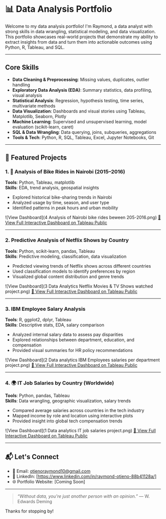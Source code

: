 # 📊 Data Analysis Portfolio

Welcome to my data analysis portfolio! I'm Raymond, a data analyst with strong skills in data wrangling, statistical modeling, and data visualization. This portfolio showcases real-world projects that demonstrate my ability to extract insights from data and turn them into actionable outcomes using Python, R, Tableau, and SQL.

---

## Core Skills

- **Data Cleaning & Preprocessing**: Missing values, duplicates, outlier handling
- **Exploratory Data Analysis (EDA)**: Summary statistics, data profiling, visual analysis
- **Statistical Analysis**: Regression, hypothesis testing, time series, multivariate methods
- **Data Visualization**: Dashboards and visual stories using Tableau, Matplotlib, Seaborn, Plotly
- **Machine Learning**: Supervised and unsupervised learning, model evaluation (scikit-learn, caret)
- **SQL & Data Wrangling**: Data querying, joins, subqueries, aggregations
- **Tools & Tech**: Python, R, SQL, Tableau, Excel, Jupyter Notebooks, Git

---

## 📂 Featured Projects

### 1. 🚴 **Analysis of Bike Rides in Nairobi (2015–2016)**
**Tools**: Python, Tableau, matplotlib  
**Skills**: EDA, trend analysis, geospatial insights  
- Explored historical bike-sharing trends in Nairobi  
- Analyzed usage by time, season, and user type  
- Identified patterns in peak hours and urban mobility

![View Dashboard](4 Analysis of Nairobi bike rides beween 205-2016.png) 
[🔗 View Full Interactive Dashboard on Tableau Public](https://public.tableau.com/app/profile/ray.otieno/viz/NairobiBikeRidesProject/Dashboard1?publish=yes)

---

### 2. **Predictive Analysis of Netflix Shows by Country**
**Tools**: Python, scikit-learn, pandas, Tableau  
**Skills**: Predictive modeling, classification, data visualization  
- Predicted viewing trends of Netflix shows across different countries  
- Used classification models to identify preferences by region  
- Visualized global content distribution and genre trends

![View Dashboard](3 Data Analytics Netflix Movies & TV Shows watched project.png)
[🔗 View Full Interactive Dashboard on Tableau Public](https://public.tableau.com/app/profile/ray.otieno/viz/NetflixDashboard_17528676873730/Netflix?publish=yes)

---

### 3. **IBM Employee Salary Analysis**
**Tools**: R, ggplot2, dplyr, Tableau  
**Skills**: Descriptive stats, EDA, salary comparison  
- Analyzed internal salary data to assess pay disparities  
- Explored relationships between department, education, and compensation  
- Provided visual summaries for HR policy recommendations

![View Dashboard](2 Data analytics IBM Employees salaries per department project.png)
[🔗 View Full Interactive Dashboard on Tableau Public](https://public.tableau.com/app/profile/ray.otieno/viz/IBMHRDashboard_17528679370860/Dashboard1?publish=yes)

---

### 4. 🌍 **IT Job Salaries by Country (Worldwide)**
**Tools**: Python, pandas, Tableau  
**Skills**: Data wrangling, geographic visualization, salary trends  
- Compared average salaries across countries in the tech industry  
- Mapped income by role and location using interactive plots  
- Provided insight into global tech compensation trends

![View Dashboard](1 Data analytics IT job salaries project.png)
[🔗 View Full Interactive Dashboard on Tableau Public](https://public.tableau.com/app/profile/ray.otieno/viz/JobSalariesDashboard_17528681625450/Dashboard1?publish=yes)

---

## 📬 Let's Connect

- 📧 Email: otienoraymond10@gmail.com  
- 💼 LinkedIn: [https://www.linkedin.com/in/raymond-otieno-88b41128a/]  
- 🌐 Portfolio Website: [Coming Soon]

---

> _“Without data, you're just another person with an opinion.”_ — W. Edwards Deming

Thanks for stopping by!
